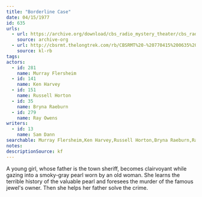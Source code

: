 ```yaml
---
title: "Borderline Case"
date: 04/15/1977
id: 635
urls: 
  - url: https://archive.org/download/cbs_radio_mystery_theater/cbs_radio_mystery_theater-0601-0650.zip/cbs_radio_mystery_theater-0601-0650%2Fcbsrmt_0635_borderline_case.mp3
    source: archive-org
  - url: http://cbsrmt.thelongtrek.com/rb/CBSRMT%20-%20770415%200635%20Borderline%20Case_WLNH-FM_rb.mp3
    source: kl-rb
tags: 
actors:  
  - id: 281
    name: Murray Flersheim  
  - id: 141
    name: Ken Harvey  
  - id: 151
    name: Russell Horton  
  - id: 35
    name: Bryna Raeburn  
  - id: 279
    name: Ray Owens
writers:  
  - id: 13
    name: Sam Dann
searchable: Murray Flersheim,Ken Harvey,Russell Horton,Bryna Raeburn,Ray Owens Sam Dann
notes: 
descriptionSource: kf
---
```

A young girl, whose father is the town sheriff, becomes clairvoyant while gazing into a smoky-gray pearl worn by an old woman. She learns the terrible history of the valuable pearl and foresees the murder of the famous jewel's owner. Then she helps her father solve the crime.